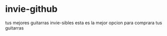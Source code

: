# invie-github
tus mejores guitarras invie-sibles
esta es la mejor opcion para comprara tus guitarras
